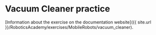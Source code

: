 # Vacuum Cleaner practice

[Information about the exercise on the documentation website]({{ site.url }}/RoboticsAcademy/exercises/MobileRobots/vacuum_cleaner).